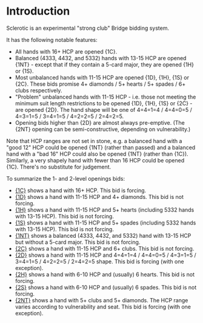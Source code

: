# <a name="Introduction"> Introduction

Sclerotic is an experimental "strong club" Bridge bidding system.

It has the following notable features:

- All hands with 16+ HCP are opened {1C}.
- Balanced (4333, 4432, and 5332) hands with 13-15 HCP are opened {1NT} - except that if they contain a 5-card major, they are opened {1H} or {1S}.
- Most unbalanced hands with 11-15 HCP are opened {1D}, {1H}, {1S} or {2C}. These bids promise 4+ diamonds / 5+ hearts / 5+ spades / 6+ clubs respectively.
- "Problem" unbalanced hands with 11-15 HCP - i.e. those not meeting the minimum suit length restrictions to be opened {1D}, {1H}, {1S} or {2C} - are opened {2D}. The hand shape will be one of 4=4=1=4 / 4=4=0=5 / 4=3=1=5 / 3=4=1=5 / 4=2=2=5 / 2=4=2=5.
- Opening bids higher than {2D} are almost always pre-emptive. (The {2NT} opening can be semi-constructive, depending on vulnerability.)

Note that HCP ranges are not set in stone, e.g. a balanced hand with a "good 12" HCP could be opened {1NT} (rather than passed) and a balanced hand with a "bad 16" HCP could also be opened {1NT} (rather than {1C}). Similarly, a very shapely hand with fewer than 16 HCP could be opened {1C}. There's no substitute for judgement.

To summarize the 1- and 2-level openings bids:

- [{1C}](#-strong-1c-opening-bid) shows a hand with 16+ HCP. This bid is forcing.
- [{1D}](#-1d-opening-bid) shows a hand with 11-15 HCP and 4+ diamonds. This bid is not forcing.
- [{1H}](#-1h-opening-bid) shows a hand with 11-15 HCP and 5+ hearts (including 5332 hands with 13-15 HCP). This bid is not forcing.
- [{1S}](#-1s-opening-bid) shows a hand with 11-15 HCP and 5+ spades (including 5332 hands with 13-15 HCP). This bid is not forcing.
- [{1NT}](#-1nt-opening-bid) shows a balanced (4333, 4432, and 5332) hand with 13-15 HCP but without a 5-card major. This bid is not forcing.
- [{2C}](#-2c-opening-bid) shows a hand with 11-15 HCP and 6+ clubs. This bid is not forcing.
- [{2D}](#-2d-opening-bid) shows a hand with 11-15 HCP and 4=4=1=4 / 4=4=0=5 / 4=3=1=5 / 3=4=1=5 / 4=2=2=5 / 2=4=2=5 shape. This bid is forcing (with one exception).
- [{2H}](#-2h-opening-bid) shows a hand with 6-10 HCP and (usually) 6 hearts. This bid is not forcing.
- [{2S}](#-2s-opening-bid) shows a hand with 6-10 HCP and (usually) 6 spades. This bid is not forcing.
- [{2NT}](#-2nt-opening-bid) shows a hand with 5+ clubs and 5+ diamonds. The HCP range varies according to vulnerability and seat. This bid is forcing (with one exception).
